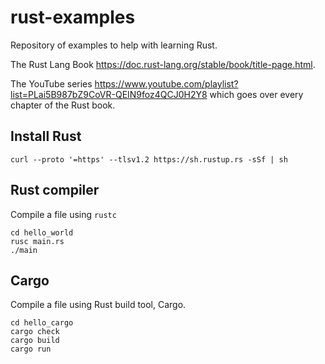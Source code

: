 # rust-examples
Repository of examples to help with learning Rust.

The Rust Lang Book https://doc.rust-lang.org/stable/book/title-page.html.

The YouTube series https://www.youtube.com/playlist?list=PLai5B987bZ9CoVR-QEIN9foz4QCJ0H2Y8 which goes over every chapter of the Rust book.

## Install Rust

`curl --proto '=https' --tlsv1.2 https://sh.rustup.rs -sSf | sh`

## Rust compiler

Compile a file using `rustc`

```
cd hello_world
rusc main.rs
./main
```

## Cargo

Compile a file using Rust build tool, Cargo.

```
cd hello_cargo
cargo check
cargo build
cargo run
```

